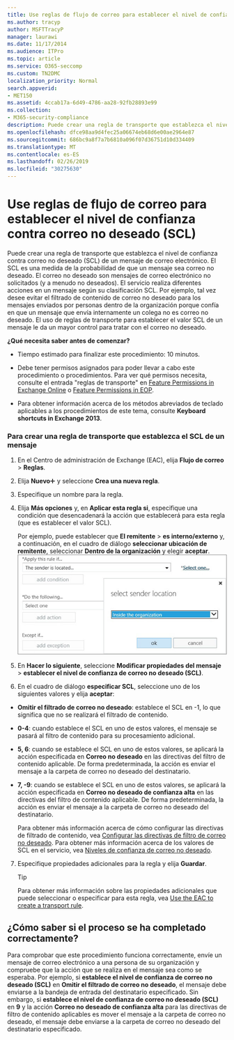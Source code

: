 ```yaml
---
title: Use reglas de flujo de correo para establecer el nivel de confianza contra correo no deseado (SCL)
ms.author: tracyp
author: MSFTTracyP
manager: laurawi
ms.date: 11/17/2014
ms.audience: ITPro
ms.topic: article
ms.service: O365-seccomp
ms.custom: TN2DMC
localization_priority: Normal
search.appverid:
- MET150
ms.assetid: 4ccab17a-6d49-4786-aa28-92fb28893e99
ms.collection:
- M365-security-compliance
description: Puede crear una regla de transporte que establezca el nivel de confianza contra correo no deseado (SCL) de un mensaje de correo electrónico. El SCL es una medida de la probabilidad de que un mensaje sea correo no deseado. El correo no deseado son mensajes de correo electrónico no solicitados (y a menudo no deseados). El servicio realiza diferentes acciones en un mensaje según su clasificación SCL. Por ejemplo, tal vez desee evitar el filtrado de contenido de correo no deseado para los mensajes enviados por personas dentro de la organización porque confía en que un mensaje que envía internamente un colega no es correo no deseado. El uso de reglas de transporte para establecer el valor SCL de un mensaje le da un mayor control para tratar con el correo no deseado.
ms.openlocfilehash: dfce98aa9d4fec25a06674eb68d6e00ae2964e87
ms.sourcegitcommit: 686bc9a8f7a7b6810a096f07d36751d10d334409
ms.translationtype: MT
ms.contentlocale: es-ES
ms.lasthandoff: 02/26/2019
ms.locfileid: "30275630"
---
```

# <a name="use-mail-flow-rules-to-set-the-spam-confidence-level-scl-in-messages"></a>Use reglas de flujo de correo para establecer el nivel de confianza contra correo no deseado (SCL)

Puede crear una regla de transporte que establezca el nivel de confianza contra correo no deseado (SCL) de un mensaje de correo electrónico. El SCL es una medida de la probabilidad de que un mensaje sea correo no deseado. El correo no deseado son mensajes de correo electrónico no solicitados (y a menudo no deseados). El servicio realiza diferentes acciones en un mensaje según su clasificación SCL. Por ejemplo, tal vez desee evitar el filtrado de contenido de correo no deseado para los mensajes enviados por personas dentro de la organización porque confía en que un mensaje que envía internamente un colega no es correo no deseado. El uso de reglas de transporte para establecer el valor SCL de un mensaje le da un mayor control para tratar con el correo no deseado. 
  
 **¿Qué necesita saber antes de comenzar?**
  
- Tiempo estimado para finalizar este procedimiento: 10 minutos.
    
- Debe tener permisos asignados para poder llevar a cabo este procedimiento o procedimientos. Para ver qué permisos necesita, consulte el entrada "reglas de transporte" en [Feature Permissions in Exchange Online](http://technet.microsoft.com/library/15073ce1-0917-403b-8839-02a2ebc96e16.aspx) o [Feature Permissions in EOP](eop/feature-permissions-in-eop.md). 
    
- Para obtener información acerca de los métodos abreviados de teclado aplicables a los procedimientos de este tema, consulte **Keyboard shortcuts in Exchange 2013**.
    
### <a name="to-create-a-transport-rule-that-sets-the-scl-of-a-message"></a>Para crear una regla de transporte que establezca el SCL de un mensaje

1. En el Centro de administración de Exchange (EAC), elija **Flujo de correo** \> **Reglas**.
    
2. Elija **Nuevo**![Agregar icono](media/ITPro-EAC-AddIcon.gif) y seleccione **Crea una nueva regla**.
    
3. Especifique un nombre para la regla.
    
4. Elija **Más opciones** y, en **Aplicar esta regla si**, especifique una condición que desencadenará la acción que establecerá para esta regla (que es establecer el valor SCL).
    
    Por ejemplo, puede establecer que **El remitente** \> **es interno/externo** y, a continuación, en el cuadro de diálogo **seleccionar ubicación de remitente**, seleccionar **Dentro de la organización** y elegir **aceptar**.<br/>
    ![Seleccionar ubicación del remitente](media/EOP-ETR-SetSCL-1.jpg)
  
5. En **Hacer lo siguiente**, seleccione **Modificar propiedades del mensaje** \> **establecer el nivel de confianza de correo no deseado (SCL)**.
  
6. En el cuadro de diálogo **especificar SCL**, seleccione uno de los siguientes valores y elija **aceptar**:
    
  - **Omitir el filtrado de correo no deseado**: establece el SCL en -1, lo que significa que no se realizará el filtrado de contenido. 
    
  - **0-4**: cuando establece el SCL en uno de estos valores, el mensaje se pasará al filtro de contenido para su procesamiento adicional. 
    
  - **5, 6**: cuando se establece el SCL en uno de estos valores, se aplicará la acción especificada en **Correo no deseado** en las directivas del filtro de contenido aplicable. De forma predeterminada, la acción es enviar el mensaje a la carpeta de correo no deseado del destinatario. 
    
  - **7, -9**: cuando se establece el SCL en uno de estos valores, se aplicará la acción especificada en **Correo no deseado de confianza alta** en las directivas del filtro de contenido aplicable. De forma predeterminada, la acción es enviar el mensaje a la carpeta de correo no deseado del destinatario. 
    
    Para obtener más información acerca de cómo configurar las directivas de filtrado de contenido, vea [Configurar las directivas de filtro de correo no deseado](configure-your-spam-filter-policies.md). Para obtener más información acerca de los valores de SCL en el servicio, vea [Niveles de confianza de correo no deseado](spam-confidence-levels.md).
    
7. Especifique propiedades adicionales para la regla y elija **Guardar**.
    
    > [!TIP]
    > Para obtener más información sobre las propiedades adicionales que puede seleccionar o especificar para esta regla, vea [Use the EAC to create a transport rule](http://technet.microsoft.com/library/e7a81372-b6d7-4d1f-bc9e-a845a7facac2.aspx#CreateEAC). 
  
## <a name="how-do-you-know-this-worked"></a>¿Cómo saber si el proceso se ha completado correctamente?

Para comprobar que este procedimiento funciona correctamente, envíe un mensaje de correo electrónico a una persona de su organización y compruebe que la acción que se realiza en el mensaje sea como se esperaba. Por ejemplo, si **establece el nivel de confianza de correo no deseado (SCL)** en **Omitir el filtrado de correo no deseado**, el mensaje debe enviarse a la bandeja de entrada del destinatario especificado. Sin embargo, si **establece el nivel de confianza de correo no deseado (SCL)** en **9** y la acción **Correo no deseado de confianza alta** para las directivas de filtro de contenido aplicables es mover el mensaje a la carpeta de correo no deseado, el mensaje debe enviarse a la carpeta de correo no deseado del destinatario especificado. 
  


